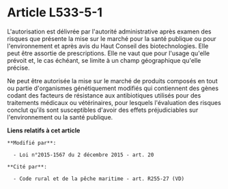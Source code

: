 # Article L533-5-1

L'autorisation est délivrée par l'autorité administrative après examen des risques que présente la mise sur le marché pour la
santé publique ou pour l'environnement et après avis du Haut Conseil des biotechnologies. Elle peut être assortie de
prescriptions. Elle ne vaut que pour l'usage qu'elle prévoit et, le cas échéant, se limite à un champ géographique qu'elle
précise.

Ne peut être autorisée la mise sur le marché de produits composés en tout ou partie d'organismes génétiquement modifiés qui
contiennent des gènes codant des facteurs de résistance aux antibiotiques utilisés pour des traitements médicaux ou
vétérinaires, pour lesquels l'évaluation des risques conclut qu'ils sont susceptibles d'avoir des effets préjudiciables sur
l'environnement ou la santé publique.

**Liens relatifs à cet article**

	**Modifié par**:

	  - Loi n°2015-1567 du 2 décembre 2015 - art. 20

	**Cité par**:

	  - Code rural et de la pêche maritime - art. R255-27 (VD)
